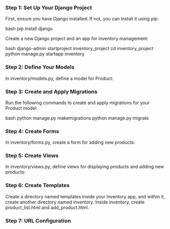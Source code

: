 
### Step 1: Set Up Your Django Project
First, ensure you have Django installed. If not, you can install it using pip:


bash
pip install django


Create a new Django project and an app for inventory management:


bash
django-admin startproject inventory_project
cd inventory_project
python manage.py startapp inventory


### Step 2: Define Your Models
In inventory/models.py, define a model for Product:




### Step 3: Create and Apply Migrations
Run the following commands to create and apply migrations for your Product model:


bash
python manage.py makemigrations
python manage.py migrate


### Step 4: Create Forms
In inventory/forms.py, create a form for adding new products:




### Step 5: Create Views
In inventory/views.py, define views for displaying products and adding new products:




### Step 6: Create Templates
Create a directory named templates inside your inventory app, and within it, create another directory named inventory. Inside inventory, create product_list.html and add_product.html.
### Step 7: URL Configuration
